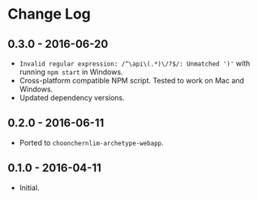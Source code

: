 # Change Log

## 0.3.0 - 2016-06-20

* `Invalid regular expression: /^\api\(.*)\/?$/: Unmatched ')'` with running `npm start` in Windows.
* Cross-platform compatible NPM script. Tested to work on Mac and Windows.
* Updated dependency versions.

## 0.2.0 - 2016-06-11

* Ported to `choonchernlim-archetype-webapp`.

## 0.1.0 - 2016-04-11

* Initial.
